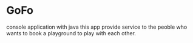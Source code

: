 # GoFo

console application with java 
this app provide service to the peoble who wants to 
book a playground to play with each other.
